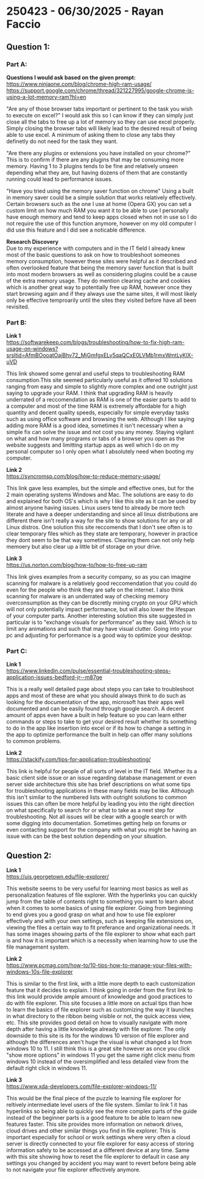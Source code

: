 # 250423 - 06/30/2025 - Rayan Faccio

## Question 1:

### Part A:

**Questions I would ask based on the given prompt:** \
https://www.ninjaone.com/blog/chrome-high-ram-usage/ \
https://support.google.com/chrome/thread/321227995/google-chrome-is-using-a-lot-memory-ram?hl=en

"Are any of those browser tabs important or pertinent to the task you wish to execute on excel?"
I would ask this so I can know if they can simply just close all the tabs to free up a lot of memory so they can use excel properly. Simply closing the browser tabs will likely lead to the desired result of being able to use excel. A minimum of asking them to close any tabs they definetly do not need for the task they want.

"Are there any plugins or extensions you have installed on your chrome?"
This is to confirm if there are any plugins that may be consuming more memory. Having 1 to 3 plugins tends to be fine and relatively unseen depending what they are, but having dozens of them that are constantly running could lead to performance issues.

"Have you tried using the memory saver function on chrome"
Using a built in memory saver could be a simple solution that works relatively effectively. Certain browsers such as the one I use at home (Opera GX) you can set a custom limit on how much RAM you want it to be able to use
I personally have enough memory and tend to keep apps closed when not in use so I do not require the use of this function anymore, however on my old computer I did use this feature and I did see a noticable difference.

**Research Discovery** \
Due to my experience with computers and in the IT field I already knew most of the basic questions to ask on how to troubleshoot someones memory consumption, however these sites were helpful as it described and often overlooked feature that being the memory saver function that is built into most modern browsers as well as considering plugins could be a cause of the extra memory usage. They do mention clearing cache and cookies which is another great way to potentially free up RAM, however once they start browsing again and if they always use the same sites, it will most likely only be effective temproarily until the sites they visited before have all been revisited.

### Part B:
**Link 1** \
https://softwarekeep.com/blogs/troubleshooting/how-to-fix-high-ram-usage-on-windows?srsltid=AfmBOooatOajBhv72_MjGmfgxELv5qaQCxE0LVMb1rmxWmtLyKlX-uVD

This link showed some genral and useful steps to troubleshooting RAM consumption.This site seemed particularly useful as it offered 10 solutions ranging from easy and simple to slightly more complex and one outright just saying to upgrade your RAM. I think that upgrading RAM is heavily underrated of a reccomendation as RAM is one of the easier parts to add to a computer and most of the time RAM is extremely affordable for a high quantity and decent quality speeds, especially for simple everyday tasks such as using office software and browsing the web. Although I like saying adding more RAM is a good idea, sometimes it isn't necessary when a simple fix can solve the issue and not cost you any money. Staying vigilant on what and how many programs or tabs of a browser you open as the website suggests and limitting startup apps as well which I do on my personal computer so I only open what I absolutely need when booting my computer.

**Link 2** \
https://syncromsp.com/blog/how-to-reduce-memory-usage/

This link gave less examples, but the simple and effective ones, but for the 2 main operating systems Windows and Mac. The solutions are easy to do and explained for both OS's which is why I like this site as it can be used by almost anyone having issues. Linux users tend to already be more tech literate and have a deeper understanding and since all linux distributions are different there isn't really a way for the site to show solutions for any or all Linux distros. One solution this site reccomends that I don't see often is to clear temporary files which as they state are temporary, however in practice they dont seem to be that way sometimes. Clearing them can not only help memoery but also clear up a little bit of storage on your drive. 

**Link 3** \
https://us.norton.com/blog/how-to/how-to-free-up-ram

This link gives examples from a security company, so as you can imagine scanning for malware is a relatively good reccomendation that you could do even for the people who think they are safe on the internet. I also think scanning for malware is an underrated way of checking memory overconsumption as they can be discretly mining crypto on your GPU which will not only potentially impact performance, but will also lower the lifespan of your computer parts. Another interesting solution this site suggested in particular is to "exchange visuals for performance" as they said. Which is to limit any animations and such that may have visual clutter. Going into your pc and adjusting for performance is a good way to optimize your desktop. 

### Part C: 
**Link 1** \
https://www.linkedin.com/pulse/essential-troubleshooting-steps-application-issues-bedford-jr--m87ge 

This is a really well detailed page about steps you can take to troubleshoot apps and most of these are what you should always think to do such as looking for the documentation of the app, microsoft has their apps well documented and can be easily found through google search. A decent amount of apps even have a built in help feature so you can learn either commands or steps to take to get your desired result whether its something to do in the app like insertion into excel or if its how to change a setting in the app to optimize performance the built in help can offer many solutions to common problems.

**Link 2** \
https://stackify.com/tips-for-application-troubleshooting/ 

This link is helpful for people of all sorts of level in the IT field. Whether its a basic client side issue or an issue regarding database management or even server side architecture this site has brief descriptions on what some tips for troubleshooting applications in these many fields may be like. Although this isn't similar to the numbered lists with outright solutions to common issues this can often be more helpful by leading you into the right direction on what specifically to search for or what to take as a next step for troubleshooting. Not all issues will be clear with a google search or with some digging into documentation. Sometimes getting help on forums or even contacting support for the company with what you might be having an issue with can be the best solution depending on your situation. 

## Question 2:

**Link 1** \
https://uis.georgetown.edu/file-explorer/

This website seems to be very useful for learning most basics as well as personalization features of file explorer. With the hyperlinks you can quickly jump from the table of contents right to something you want to learn about when it comes to some basics of using file explorer. Going from beginning to end gives you a good grasp on what and how to use file explorer effectively and with your own settings, such as keeping file extensions on, viewing the files a certain way to fit preferance and organizational needs. It has some images showing parts of the file explorer to show what each part is and how it is important which is a necessity when learning how to use the file management system. 

**Link 2** \
https://www.pcmag.com/how-to/10-tips-how-to-manage-your-files-with-windows-10s-file-explorer

This is similar to the first link, with a little more depth to each customization feature that it decides to explain. I think going in order from the first link to this link would provide ample amount of knowledge and good practices to do with file explorer. This site focuses a little more on actual tips than how to learn the basics of file explorer such as customizing the way it launches in what directory to the ribbon being visible or not, the quick access view, etc. This site provides good detail on how to visually navigate with more depth after having a little knowledge already with file explorer. The only downside to this site is its for the windows 10 version of file explorer and although the differences aren't huge the visual is what changed a lot from windows 10 to 11. I still think this is a great site however as once you click "show more options" in windows 11 you get the same right click menu from windows 10 instead of the oversimplified and less detailed view from the default right click in windows 11.

**Link 3** \
https://www.xda-developers.com/file-explorer-windows-11/

This would be the final piece of the puzzle to learning file explorer for reltively intermediate level users of the file system. Similar to link 1 it has hyperlinks so being able to quickly see the more complex parts of the guide instead of the beginner parts is a good feature to be able to learn new features faster. This site provides more information on network drives, cloud drives and other similar things you find in file explorer. This is important especially for school or work settings where very often a cloud server is directly connected to your file explorer for easy access of storing information safely to be accessed at a different device at any time. Same with this site showing how to reset the file explorer to default in case any settings you changed by accident you may want to revert before being able to not navigate your file explorer effectively anymore. 
